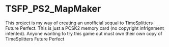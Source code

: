 # TSFP_PS2_MapMaker
This project is my way of creating an unofficial sequal to TimeSplitters Future Perfect. This is just a PCSK2 memory card (no copyright infrignment intented). Anyone wanting to try this game out must own their own copy of TimeSplitters Future Perfect
